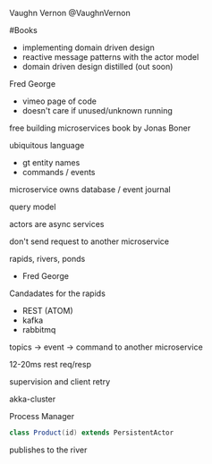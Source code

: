 Vaughn Vernon @VaughnVernon

#Books
- implementing domain driven design
- reactive message patterns with the actor model
- domain driven design distilled (out soon)

Fred George 
 - vimeo page of code
 - doesn't care if unused/unknown running

free building microservices book by Jonas Boner

ubiquitous language
 - gt entity names
 - commands / events

microservice owns database / event journal

query model

actors are async services

don't send request to another microservice

rapids, rivers, ponds
 - Fred George

Candadates for the rapids
- REST (ATOM)
- kafka
- rabbitmq

topics -> event -> command to another microservice

12-20ms rest req/resp

supervision and client retry

akka-cluster

Process Manager

```scala
class Product(id) extends PersistentActor
```
  publishes to the river
